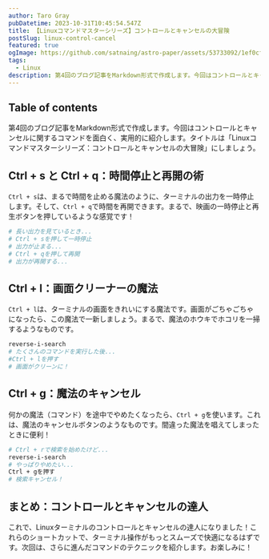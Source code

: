 ```yaml
---
author: Taro Gray
pubDatetime: 2023-10-31T10:45:54.547Z
title: 【Linuxコマンドマスターシリーズ】コントロールとキャンセルの大冒険
postSlug: linux-control-cancel
featured: true
ogImage: https://github.com/satnaing/astro-paper/assets/53733092/1ef0cf03-8137-4d67-ac81-84a032119e3a
tags:
  - Linux
description: 第4回のブログ記事をMarkdown形式で作成します。今回はコントロールとキャンセルに関するコマンドを面白く、実用的に紹介します。タイトルは「Linuxコマンドマスターシリーズ：コントロールとキャンセルの大冒険」にしましょう。
---
```


## Table of contents

第4回のブログ記事をMarkdown形式で作成します。今回はコントロールとキャンセルに関するコマンドを面白く、実用的に紹介します。タイトルは「Linuxコマンドマスターシリーズ：コントロールとキャンセルの大冒険」にしましょう。

## Ctrl + s と Ctrl + q：時間停止と再開の術

`Ctrl + s`は、まるで時間を止める魔法のように、ターミナルの出力を一時停止します。そして、`Ctrl + q`で時間を再開できます。まるで、映画の一時停止と再生ボタンを押しているような感覚です！

```bash
# 長い出力を見ているとき...
# Ctrl + sを押して一時停止
# 出力が止まる...
# Ctrl + qを押して再開
# 出力が再開する...
```

## Ctrl + l：画面クリーナーの魔法

`Ctrl + l`は、ターミナルの画面をきれいにする魔法です。画面がごちゃごちゃになったら、この魔法で一新しましょう。まるで、魔法のホウキでホコリを一掃するようなものです。

```bash
reverse-i-search
# たくさんのコマンドを実行した後...
#Ctrl + lを押す
# 画面がクリーンに！
```

## Ctrl + g：魔法のキャンセル

何かの魔法（コマンド）を途中でやめたくなったら、`Ctrl + g`を使います。これは、魔法のキャンセルボタンのようなものです。間違った魔法を唱えてしまったときに便利！

```bash
# Ctrl + rで検索を始めたけど...
reverse-i-search
# やっぱりやめたい...
Ctrl + gを押す
# 検索キャンセル！
```

## まとめ：コントロールとキャンセルの達人

これで、Linuxターミナルのコントロールとキャンセルの達人になりました！これらのショートカットで、ターミナル操作がもっとスムーズで快適になるはずです。次回は、さらに進んだコマンドのテクニックを紹介します。お楽しみに！
